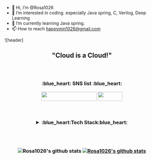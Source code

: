 - 👋 Hi, I’m @Rosa1026
- 👀 I’m interested in coding. especially Java spring, C, Verilog, Deep Learning
- 🌱 I’m currently learning Java spring.
- 📫 How to reach happymin1026@gmail.com

![header]

<h2 align='center'> "Cloud is a Cloud!" </p>
<br>

<h3 align='center'>:blue_heart: SNS list :blue_heart:</p>
<p align='center'>

 <a href="https://sujeong-jang-creator.github.io/" target="_blank"><img src="https://img.shields.io/badge/My Info (Gitblog)-FF9E0F?style=flat-square&logo=Apache&logoColor=white" width = 180px height = 30px/></a>
<a href="https://blog.naver.com/gomdorij" target="_blank"><img src="https://img.shields.io/badge/Blog-03C75A?style=flat-square&logo=Naver&logoColor=white" width = 80px height = 30px/></a>

<br>
<br>
  
<details>
  <summary>:blue_heart:Tech Stack:blue_heart:</summary>
   <p><p align='center'>
 I'm learning <img src="https://img.shields.io/badge/Python-3776AB?style=flat-square&logo=Python&logoColor=white"/> </a>
 <img src="https://img.shields.io/badge/pandas-150458?style=flat-square&logo=pandas&logoColor=white"/></a>
 <img src="https://img.shields.io/badge/NumPy-013243?style=flat-square&logo=NumPy&logoColor=white"/></a>
 <img src="https://img.shields.io/badge/Flask-000000?style=flat-square&logo=Flask&logoColor=white"/></a>
 <img src="https://img.shields.io/badge/Django-092E20?style=flat-square&logo=Django&logoColor=white"/></a>
 <img src="https://img.shields.io/badge/JavaScript-F7DF1E?style=flat-square&logo=JavaScript&logoColor=white"/></a><br>
 <img src="https://img.shields.io/badge/C-A8B9CC?style=flat-square&logo=C&logoColor=white"/> </a>
 <img src="https://img.shields.io/badge/Selenium-43B02A?style=flat-square&logo=Selenium&logoColor=white"/></a>
 <img src="https://img.shields.io/badge/BeatifulSoup-59666C?style=flat-square&logo=&logoColor=white"/></a>
 <img src="https://img.shields.io/badge/Oracle DB-F80000?style=flat-square&logo=Oracle&logoColor=white"/></a>
 <img src="https://img.shields.io/badge/MySQL DB-4479A1?style=flat-square&logo=MySQL&logoColor=white"/></a><br>
 <img src="https://img.shields.io/badge/Elasticsearch-005571?style=flat-square&logo=Elasticsearch&logoColor=white"/></a>
 <img src="https://img.shields.io/badge/Kibana-005571?style=flat-square&logo=Kibana&logoColor=white"/></a>
 <img src="https://img.shields.io/badge/Logstash-005571?style=flat-square&logo=Logstash&logoColor=white"/></a>
 <img src="https://img.shields.io/badge/Filebeat-005571?style=flat-square&logo=&logoColor=white"/></a>&nbsp;these days!</p>

I can use <img src="https://img.shields.io/badge/AdobeIllustrator-FF9A00?style=flat-square&logo=/AdobeIllustrator&logoColor=white"/></a> and <img src="https://img.shields.io/badge/AdobePhotoshop-31A8FF?style=flat-square&logo=/AdobePhotoshop&logoColor=white"/></a> : I like to use Illustration to create:smile:</p></details>

<br>
<br>

![Rosa1026's github stats](https://github-readme-stats.vercel.app/api?username=rosa1026&show_icons=true)
[![Rosa1026's github stats](https://github-readme-stats.vercel.app/api/top-langs/?username=rosa1026&show_icons=true&hide_border=true&title_color=004386&icon_color=004386&layout=compact)](https://github.com/rosa1026)

<br> 
